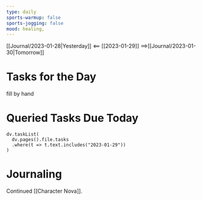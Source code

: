 ```yaml
---
type: daily
sports-warmup: false
sports-jogging: false
mood: healing, 
---
```


[[Journal/2023-01-28|Yesterday]] <== [[2023-01-29]] ==>[[Journal/2023-01-30|Tomorrow]]


# Tasks for the Day

fill by hand


# Queried Tasks Due Today

```dataviewjs
dv.taskList(
  dv.pages().file.tasks
  .where(t => t.text.includes("2023-01-29"))
)
```



# Journaling

Continued [[Character Nova]].